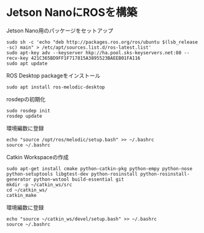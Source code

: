 # Jetson NanoにROSを構築

Jetson Nano用のパッケージをセットアップ
```
sudo sh -c 'echo "deb http://packages.ros.org/ros/ubuntu $(lsb_release -sc) main" > /etc/apt/sources.list.d/ros-latest.list'
sudo apt-key adv --keyserver hkp://ha.pool.sks-keyservers.net:80 --recv-key 421C365BD9FF1F717815A3895523BAEEB01FA116
sudo apt update
```

ROS Desktop packageをインストール
```
sudo apt install ros-melodic-desktop
```

rosdepの初期化
```
sudo rosdep init 
rosdep update
```

環境編数に登録
```
echo "source /opt/ros/melodic/setup.bash" >> ~/.bashrc 
source ~/.bashrc
```

Catkin Workspaceの作成
```
sudo apt-get install cmake python-catkin-pkg python-empy python-nose python-setuptools libgtest-dev python-rosinstall python-rosinstall-generator python-wstool build-essential git
mkdir -p ~/catkin_ws/src 
cd ~/catkin_ws/
catkin_make
```

環境編数に登録
```
echo "source ~/catkin_ws/devel/setup.bash" >> ~/.bashrc 
source ~/.bashrc
```


